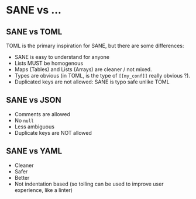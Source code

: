 # SANE vs ...


## SANE vs TOML

TOML is the primary inspiration for SANE, but there are some differences:

* SANE is easy to understand for anyone
* Lists MUST be homogenous
* Maps (Tables) and Lists (Arrays) are cleaner / not mixed.
* Types are obvious (in TOML, is the type of `[[my_conf]]` really obvious ?).
* Duplicated keys are not allowed: SANE is typo safe unlike TOML



## SANE vs JSON

* Comments are allowed
* No `null`
* Less ambiguous
* Duplicate keys are NOT allowed


## SANE vs YAML

* Cleaner
* Safer
* Better
* Not indentation based (so tolling can be used to improve user experience, like a linter)
